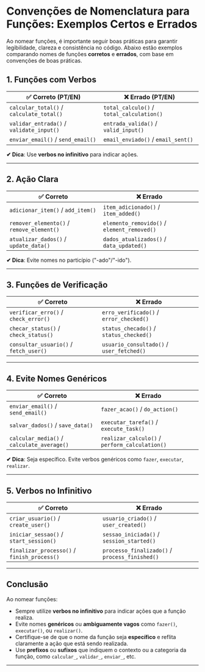 # Convenções de Nomenclatura para Funções: Exemplos Certos e Errados

Ao nomear funções, é importante seguir boas práticas para garantir legibilidade, clareza e consistência no código. Abaixo estão exemplos comparando nomes de funções **corretos** e **errados**, com base em convenções de boas práticas.

## 1. Funções com Verbos

| ✅ Correto (PT/EN)              | ❌ Errado (PT/EN)               |
|-------------------------------|-------------------------------|
| `calcular_total()` / `calculate_total()` | `total_calculo()` / `total_calculation()` |
| `validar_entrada()` / `validate_input()` | `entrada_valida()` / `valid_input()` |
| `enviar_email()` / `send_email()` | `email_enviado()` / `email_sent()` |

**✔ Dica**: Use **verbos no infinitivo** para indicar ações.

---
## 2. Ação Clara

| ✅ Correto                     | ❌ Errado                      |
|------------------------------|-------------------------------|
| `adicionar_item()` / `add_item()` | `item_adicionado()` / `item_added()` |
| `remover_elemento()` / `remove_element()` | `elemento_removido()` / `element_removed()` |
| `atualizar_dados()` / `update_data()` | `dados_atualizados()` / `data_updated()` |

**✔ Dica**: Evite nomes no particípio ("-ado"/"-ido").

---

## 3. Funções de Verificação

| ✅ Correto                     | ❌ Errado                      |
|------------------------------|-------------------------------|
| `verificar_erro()` / `check_error()` | `erro_verificado()` / `error_checked()` |
| `checar_status()` / `check_status()` | `status_checado()` / `status_checked()` |
| `consultar_usuario()` / `fetch_user()` | `usuario_consultado()` / `user_fetched()` |

---

## 4. Evite Nomes Genéricos

| ✅ Correto                    | ❌ Errado                     |
|-----------------------------|------------------------------|
| `enviar_email()` / `send_email()` | `fazer_acao()` / `do_action()` |
| `salvar_dados()` / `save_data()` | `executar_tarefa()` / `execute_task()` |
| `calcular_media()` / `calculate_average()` | `realizar_calculo()` / `perform_calculation()` |

**✔ Dica**: Seja específico. Evite verbos genéricos como `fazer`, `executar`, `realizar`.

---

## 5. Verbos no Infinitivo

| ✅ Correto                       | ❌ Errado                        |
|--------------------------------|---------------------------------|
| `criar_usuario()` / `create_user()` | `usuario_criado()` / `user_created()` |
| `iniciar_sessao()` / `start_session()` | `sessao_iniciada()` / `session_started()` |
| `finalizar_processo()` / `finish_process()` | `processo_finalizado()` / `process_finished()` |

---
## Conclusão

Ao nomear funções:
- Sempre utilize **verbos no infinitivo** para indicar ações que a função realiza.
- Evite nomes **genéricos** ou **ambiguamente vagos** como `fazer()`, `executar()`, ou `realizar()`.
- Certifique-se de que o nome da função seja **específico** e reflita claramente a ação que está sendo realizada.
- Use **prefixos** ou **sufixos** que indiquem o contexto ou a categoria da função, como `calcular_`, `validar_`, `enviar_`, etc.
---
